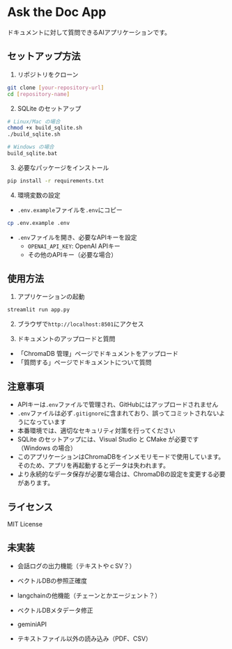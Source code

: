 # Ask the Doc App

ドキュメントに対して質問できるAIアプリケーションです。

## セットアップ方法

1. リポジトリをクローン
```bash
git clone [your-repository-url]
cd [repository-name]
```

2. SQLite のセットアップ
```bash
# Linux/Mac の場合
chmod +x build_sqlite.sh
./build_sqlite.sh

# Windows の場合
build_sqlite.bat
```

3. 必要なパッケージをインストール
```bash
pip install -r requirements.txt
```

4. 環境変数の設定
- `.env.example`ファイルを`.env`にコピー
```bash
cp .env.example .env
```
- `.env`ファイルを開き、必要なAPIキーを設定
  - `OPENAI_API_KEY`: OpenAI APIキー
  - その他のAPIキー（必要な場合）

## 使用方法

1. アプリケーションの起動
```bash
streamlit run app.py
```

2. ブラウザで`http://localhost:8501`にアクセス

3. ドキュメントのアップロードと質問
- 「ChromaDB 管理」ページでドキュメントをアップロード
- 「質問する」ページでドキュメントについて質問

## 注意事項

- APIキーは`.env`ファイルで管理され、GitHubにはアップロードされません
- `.env`ファイルは必ず`.gitignore`に含まれており、誤ってコミットされないようになっています
- 本番環境では、適切なセキュリティ対策を行ってください
- SQLite のセットアップには、Visual Studio と CMake が必要です（Windows の場合）
- このアプリケーションはChromaDBをインメモリモードで使用しています。そのため、アプリを再起動するとデータは失われます。
- より永続的なデータ保存が必要な場合は、ChromaDBの設定を変更する必要があります。

## ライセンス

MIT License

## 未実装

- 会話ログの出力機能（テキストやｃSV？）
- ベクトルDBの参照正確度

- langchainの他機能（チェーンとかエージェント？）
- ベクトルDBメタデータ修正
- geminiAPI
- テキストファイル以外の読み込み（PDF、CSV）

